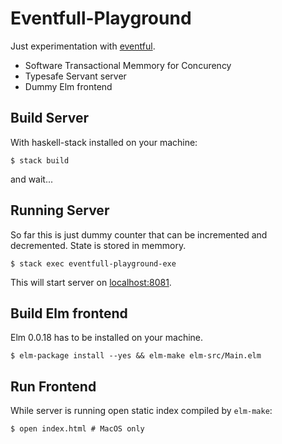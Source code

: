 # Eventfull-Playground

Just experimentation with [eventful](https://github.com/jdreaver/eventful).

- Software Transactional Memmory for Concurency
- Typesafe Servant server
- Dummy Elm frontend


## Build Server

With haskell-stack installed on your machine:

```
$ stack build
```

and wait...

## Running Server

So far this is just dummy counter that can be incremented and decremented. State is stored in memmory.

```
$ stack exec eventfull-playground-exe
```

This will start server on [localhost:8081](localhost:8081).

## Build Elm frontend

Elm 0.0.18 has to be installed on your machine.

```
$ elm-package install --yes && elm-make elm-src/Main.elm
```

## Run Frontend

While server is running open static index compiled by `elm-make`:

```
$ open index.html # MacOS only
```
